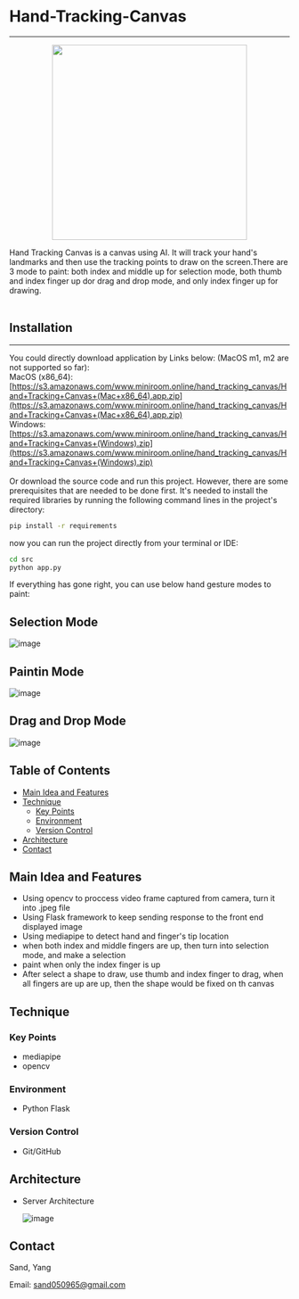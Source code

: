 # Hand-Tracking-Canvas

---

<p align="center">
  <img width="350" src="https://github.com/sand050965/Mini-Room/main/readme/logo.png?raw=true">
</p>
Hand Tracking Canvas is a canvas using AI. It will track your hand's landmarks and then use the tracking points to draw on the screen.There are 3 mode to paint: both index and middle up for selection mode, both thumb and index finger up dor drag and drop mode, and only index finger up for drawing.
<br/>
<br/>

## Installation

---

You could directly download application by Links below:
(MacOS m1, m2 are not supported so far):
<br/>
MacOS (x86_64): [https://s3.amazonaws.com/www.miniroom.online/hand_tracking_canvas/Hand+Tracking+Canvas+(Mac+x86_64).app.zip](https://s3.amazonaws.com/www.miniroom.online/hand_tracking_canvas/Hand+Tracking+Canvas+(Mac+x86_64).app.zip)
<br/>
Windows: [https://s3.amazonaws.com/www.miniroom.online/hand_tracking_canvas/Hand+Tracking+Canvas+(Windows).zip](https://s3.amazonaws.com/www.miniroom.online/hand_tracking_canvas/Hand+Tracking+Canvas+(Windows).zip)
<br/>
<br/>
Or download the source code and run this project.
However, there are some prerequisites that are needed to be done first.
It's needed to install the required libraries by running the following command lines in the project's directory:

```bash
pip install -r requirements
```

now you can run the project directly from your terminal or IDE:

```bash
cd src
python app.py
```

If everything has gone right, you can use below hand gesture modes to paint:

## Selection Mode

![image](https://https://github.com/sand050965/Hand-Tracking-Canvas/blob/main/readme/selection-mode.gif?raw=true)

## Paintin Mode

![image](https://https://github.com/sand050965/Hand-Tracking-Canvas/blob/main/readme/images/painting-mode.gif?raw=true)

## Drag and Drop Mode

![image](https://https://github.com/sand050965/Hand-Tracking-Canvas/blob/main/readme/drag-and-drop-mode.gif?raw=true)

## Table of Contents

- [Main Idea and Features](#main-idea-and-features)
- [Technique](#technique)
  - [Key Points](#key-points)
  - [Environment](#environment)
  - [Version Control](#version-control)
- [Architecture](#architecture)
- [Contact](#contact)

## Main Idea and Features

- Using opencv to proccess video frame captured from camera, turn it into .jpeg file
- Using Flask framework to keep sending response to the front end displayed image
- Using mediapipe to detect hand and finger's tip location
- when both index and middle fingers are up, then turn into selection mode, and make a selection
- paint when only the index finger is up
- After select a shape to draw, use thumb and index finger to drag, when all fingers are up are up, then the shape would be fixed on th canvas

## Technique

### Key Points

- mediapipe
- opencv

### Environment

- Python Flask

### Version Control

- Git/GitHub


## Architecture

- Server Architecture

  ![image]()

## Contact

Sand, Yang
<br/>

Email: sand050965@gmail.com
